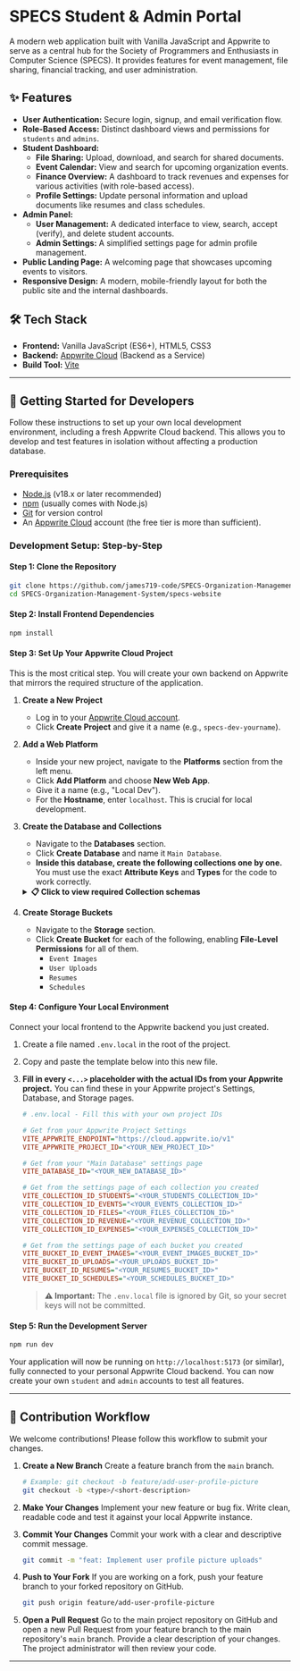 
# SPECS Student & Admin Portal

A modern web application built with Vanilla JavaScript and Appwrite to serve as a central hub for the Society of Programmers and Enthusiasts in Computer Science (SPECS). It provides features for event management, file sharing, financial tracking, and user administration.

## ✨ Features

-   **User Authentication:** Secure login, signup, and email verification flow.
-   **Role-Based Access:** Distinct dashboard views and permissions for `students` and `admins`.
-   **Student Dashboard:**
    -   **File Sharing:** Upload, download, and search for shared documents.
    -   **Event Calendar:** View and search for upcoming organization events.
    -   **Finance Overview:** A dashboard to track revenues and expenses for various activities (with role-based access).
    -   **Profile Settings:** Update personal information and upload documents like resumes and class schedules.
-   **Admin Panel:**
    -   **User Management:** A dedicated interface to view, search, accept (verify), and delete student accounts.
    -   **Admin Settings:** A simplified settings page for admin profile management.
-   **Public Landing Page:** A welcoming page that showcases upcoming events to visitors.
-   **Responsive Design:** A modern, mobile-friendly layout for both the public site and the internal dashboards.

## 🛠️ Tech Stack

-   **Frontend:** Vanilla JavaScript (ES6+), HTML5, CSS3
-   **Backend:** [Appwrite Cloud](https://appwrite.io/) (Backend as a Service)
-   **Build Tool:** [Vite](https://vitejs.dev/)

---

## 🚀 Getting Started for Developers

Follow these instructions to set up your own local development environment, including a fresh Appwrite Cloud backend. This allows you to develop and test features in isolation without affecting a production database.

### Prerequisites

-   [Node.js](httpss://nodejs.org/) (v18.x or later recommended)
-   [npm](https://www.npmjs.com/) (usually comes with Node.js)
-   [Git](https://git-scm.com/) for version control
-   An [Appwrite Cloud](https://cloud.appwrite.io/) account (the free tier is more than sufficient).

### Development Setup: Step-by-Step

#### Step 1: Clone the Repository

```bash
git clone https://github.com/james719-code/SPECS-Organization-Management-System.git
cd SPECS-Organization-Management-System/specs-website
```

#### Step 2: Install Frontend Dependencies

```bash
npm install
```

#### Step 3: Set Up Your Appwrite Cloud Project

This is the most critical step. You will create your own backend on Appwrite that mirrors the required structure of the application.

1.  **Create a New Project**
    -   Log in to your [Appwrite Cloud account](https://cloud.appwrite.io).
    -   Click **Create Project** and give it a name (e.g., `specs-dev-yourname`).

2.  **Add a Web Platform**
    -   Inside your new project, navigate to the **Platforms** section from the left menu.
    -   Click **Add Platform** and choose **New Web App**.
    -   Give it a name (e.g., "Local Dev").
    -   For the **Hostname**, enter `localhost`. This is crucial for local development.

3.  **Create the Database and Collections**
    -   Navigate to the **Databases** section.
    -   Click **Create Database** and name it `Main Database`.
    -   **Inside this database, create the following collections one by one.** You must use the exact **Attribute Keys** and **Types** for the code to work correctly.

    <details>
    <summary><strong>📋 Click to view required Collection schemas</strong></summary>

    ---
    **1. Collection: `students`**
    - **Purpose:** Stores user profile data.
    - **Permissions:** For `Create`, `Read`, `Update`, `Delete`, grant the `users` role.
    - **Attributes:**
      | Key | Type | Required | Default |
      | :-- | :--- | :---: | :---: |
      | `username` | String | ✅ | |
      | `fullname` | String | ✅ | |
      | `yearLevel`| String | | |
      | `gender` | String | ✅ | |
      | `type` | String | ✅ | `student` |
      | `verified` | Boolean | ✅ | `false` |
      | `haveResume`| Boolean| ✅ | `false` |
      | `resumeId` | String | | |
      | `haveSchedule`|Boolean| ✅ | `false` |
      | `scheduleId`| String | | |
      | `email` | String | ✅ | |

    ---
    **2. Collection: `events`**
    - **Purpose:** Stores event information.
    - **Permissions:** Grant `users` the `Create` role. For `Read`, grant `any`.
    - **Attributes:**
      | Key | Type | Required |
      | :-- | :--- | :---: |
      | `event_name` | String | ✅ |
      | `date_to_held`| Datetime | ✅ |
      | `image_file` | String | ✅ |
      | `description`| String | |
      | `added_by` | String | ✅ |
    - **Indexes:** Create a **full-text** index on the `event_name` and `description` attributes.

    ---
    **3. Collection: `files`**
    - **Purpose:** Stores metadata for shared files.
    - **Permissions:** Grant `users` the `Create` and `Read` roles.
    - **Attributes:**
      | Key | Type | Required |
      | :-- | :--- | :---: |
      | `fileName` | String | ✅ |
      | `description`| String | |
      | `uploader` | String | ✅ |
      | `fileID` | String | ✅ |
    - **Indexes:** Create a **full-text** index on the `fileName` and `description` attributes.

    ---
    **4. Collection: `revenue` & `expenses`**
    - **Purpose:** Financial tracking. For a secure setup, use role-based permissions (see note below).
    - **Attributes for `revenue`:**
      | Key | Type | Required | Default |
      | :-- | :--- | :---: | :---: |
      | `name` | String | ✅ | |
      | `price` | Double | ✅ | |
      | `quantity` | Integer | ✅ | |
      | `date_earned`| Datetime | ✅ | |
      | `recorder` | String | ✅ | |
      | `isEvent` | Boolean | ✅ | `false` |
      | `event` | String | | |
      | `activity` | String | | |
    - **Attributes for `expenses`:**
      | Key | Type | Required | Default |
      | :-- | :--- | :---: | :---: |
      | `name` | String | ✅ | |
      | `price` | Double | ✅ | |
      | `quantity` | Integer | ✅ | |
      | `date_buy` | Datetime | ✅ | |
      | `recorder` | String | ✅ | |
      | `isEvent` | Boolean | ✅ | `false` |
      | `event` | String | | |
      | `activity_name` | String | | |
      
    > **Note on Finance Permissions:** For production, it is highly recommended to use **Team-based permissions** for the `revenue` and `expenses` collections. Create a team (e.g., `finance-officers`), add authorized users, and grant `Read/Write` permissions to that team ID instead of a general role.

    </details>

4.  **Create Storage Buckets**
    -   Navigate to the **Storage** section.
    -   Click **Create Bucket** for each of the following, enabling **File-Level Permissions** for all of them.
        -   `Event Images`
        -   `User Uploads`
        -   `Resumes`
        -   `Schedules`

#### Step 4: Configure Your Local Environment

Connect your local frontend to the Appwrite backend you just created.

1.  Create a file named `.env.local` in the root of the project.
2.  Copy and paste the template below into this new file.
3.  **Fill in every `<...>` placeholder with the actual IDs from your Appwrite project.** You can find these in your Appwrite project's Settings, Database, and Storage pages.

    ```ini
    # .env.local - Fill this with your own project IDs

    # Get from your Appwrite Project Settings
    VITE_APPWRITE_ENDPOINT="https://cloud.appwrite.io/v1"
    VITE_APPWRITE_PROJECT_ID="<YOUR_NEW_PROJECT_ID>"

    # Get from your "Main Database" settings page
    VITE_DATABASE_ID="<YOUR_NEW_DATABASE_ID>"

    # Get from the settings page of each collection you created
    VITE_COLLECTION_ID_STUDENTS="<YOUR_STUDENTS_COLLECTION_ID>"
    VITE_COLLECTION_ID_EVENTS="<YOUR_EVENTS_COLLECTION_ID>"
    VITE_COLLECTION_ID_FILES="<YOUR_FILES_COLLECTION_ID>"
    VITE_COLLECTION_ID_REVENUE="<YOUR_REVENUE_COLLECTION_ID>"
    VITE_COLLECTION_ID_EXPENSES="<YOUR_EXPENSES_COLLECTION_ID>"

    # Get from the settings page of each bucket you created
    VITE_BUCKET_ID_EVENT_IMAGES="<YOUR_EVENT_IMAGES_BUCKET_ID>"
    VITE_BUCKET_ID_UPLOADS="<YOUR_UPLOADS_BUCKET_ID>"
    VITE_BUCKET_ID_RESUMES="<YOUR_RESUMES_BUCKET_ID>"
    VITE_BUCKET_ID_SCHEDULES="<YOUR_SCHEDULES_BUCKET_ID>"
    ```

    > **⚠️ Important:** The `.env.local` file is ignored by Git, so your secret keys will not be committed.

#### Step 5: Run the Development Server

```bash
npm run dev
```

Your application will now be running on `http://localhost:5173` (or similar), fully connected to your personal Appwrite Cloud backend. You can now create your own `student` and `admin` accounts to test all features.

---

## 🤝 Contribution Workflow

We welcome contributions! Please follow this workflow to submit your changes.

1.  **Create a New Branch**
    Create a feature branch from the `main` branch.
    ```bash
    # Example: git checkout -b feature/add-user-profile-picture
    git checkout -b <type>/<short-description>
    ```

2.  **Make Your Changes**
    Implement your new feature or bug fix. Write clean, readable code and test it against your local Appwrite instance.

3.  **Commit Your Changes**
    Commit your work with a clear and descriptive commit message.
    ```bash
    git commit -m "feat: Implement user profile picture uploads"
    ```

4.  **Push to Your Fork**
    If you are working on a fork, push your feature branch to your forked repository on GitHub.
    ```bash
    git push origin feature/add-user-profile-picture
    ```

5.  **Open a Pull Request**
    Go to the main project repository on GitHub and open a new Pull Request from your feature branch to the main repository's `main` branch. Provide a clear description of your changes. The project administrator will then review your code.

---
